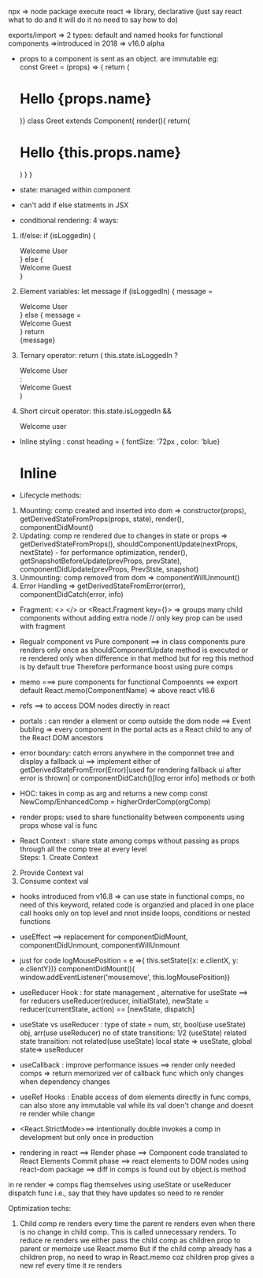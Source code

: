 npx => node package execute
react => library, declarative (just say react what to do and it will do it no need to say how to do)

exports/import => 2 types: default and named
hooks for functional components =>introduced in 2018 => v16.0 alpha

* props to a component is sent as an object. are immutable
eg: <Greet name="Gree">   
const Greet = (props) => { return (<h1>Hello {props.name}</h1>)}
class Greet extends Component{
    render(){
        return(
            <h1>Hello {this.props.name}</h1>
        )
    }
}

* state: managed within component

* can't add if else statments in JSX
* conditional rendering: 4 ways:
1. if/else: if (isLoggedIn) { <div>Welcome User</div>} else { <div>Welcome Guest</div>}

2. Element variables: let message 
if (isLoggedIn) { message = <div>Welcome User</div>} else { message = <div>Welcome Guest</div>} return <div>{message}</div>

<!-- can be used inside jsx -->
3. Ternary operator: return ( this.state.isLoggedIn ? <div>Welcome User</div> : <div>Welcome Guest</div>)

4. Short circuit operator: this.state.isLoggedIn && <div>Welcome user</div>

* Inline styling : const heading = {
    fontSize: '72px
, color: 'blue} <h1 style={heading}>Inline</h1>

* Lifecycle methods:
1. Mounting: comp created and inserted into dom => constructor(props), getDerivedStateFromProps(props, state), render(), componentDidMount()
2. Updating: comp re rendered due to changes in state or props => getDerivedStateFromProps(), shouldComponentUpdate(nextProps, nextState) - for performance optimization, render(), getSnapshotBeforeUpdate(prevProps, prevState), componentDidUpdate(prevProps, PrevStste, snapshot)
3. Unmounting: comp removed from dom => componentWillUnmount()
4. Error Handling => getDerivedStateFromError(error), componentDidCatch(error, info)

* Fragment: <> </> or <React.Fragment key={}> => groups many child components without adding extra node // only key prop can be used with fragment

* Regualr component vs Pure component ==> in class components
pure renders only once as shouldComponentUpdate method is executed or re rendered only when difference in that method but for reg this method is by default true Therefore performance boost using pure comps

* memo ===> pure components for functional Compoennts ==> export default React.memo(ComponentName)   => above react v16.6

* refs ==> to access DOM nodes directly in react

* portals : can render a element or comp outside the dom node ==> Event bubling => every component in the portal acts as a React child to any of the React DOM ancestors 

* error boundary: catch errors anywhere in the componnet tree and display a fallback ui ==> implement either of getDerivedStateFromError(Error)[used for rendering fallback ui after error is thrown] or componentDidCatch()[log error info] methods or both

* HOC: takes in comp as arg and returns a new comp
const NewComp/EnhancedComp = higherOrderComp(orgComp)

* render props: used to share functionality between components using props whose val is func

* React Context : share state among comps without passing as props through all the comp tree at every level  
Steps: 1. Create Context
2. Provide Context val
3. Consume context val

* hooks introduced from v16.8 => can use state in functional comps, no need of this keyword, related code is organzied and placed in one place
call hooks only on top level and nnot inside loops, conditions or nested functions

* useEffect ==> replacement for componentDidMount, componentDidUnmount, componentWillUnmount

* just for code
logMousePosition  = e =>{ this.setState({x: e.clientX, y: e.clientY})}
componentDidMount(){ window.addEventListener('mousemove', this.logMousePosition)}

* useReducer Hook : for state management , alternative for useState ==> for reducers
useReducer(reducer, initialState), newState = reducer(currentState, action) == [newState, dispatch]

* useState vs useReducer :
type of state = num, str, bool(use useState) obj, arr(use useReducer)
no of state transitions: 1/2 (useState)
related state transition: not related(use useState)
local state => useState, global state=> useReducer

* useCallback : improve performance issues ==> render only needed comps  => return memorized ver of callback func which only changes when dependency changes

* useRef Hooks : Enable access of dom elements directly in func comps, can also store any immutable val while its val doen't change and doesnt re render while change 

* <React.StrictMode>==> intentionally double invokes a comp in development but only once in production
* rendering in react ==> Render phase ==> Component code translated to React Elements
Commit phase ==> react elements to DOM nodes using react-dom package ==> diff in comps is found out by object.is method
 
in re render => comps flag themselves using useState or useReducer dispatch func i.e., say that they have updates so need to re render

Optimization techs: 
1. Child comp re renders every time the parent re renders even when there is no change in child comp. This is called unnecessary renders. To reduce re renders we either pass the child comp as children prop to parent or memoize use React.memo
But if the child comp already has a children prop, no need to wrap in React.memo coz children prop gives a new ref every time it re renders
